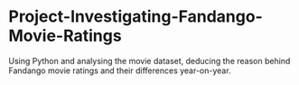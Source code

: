 # Project-Investigating-Fandango-Movie-Ratings
Using Python and analysing the movie dataset, deducing the reason behind Fandango movie ratings and their differences year-on-year.
